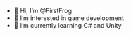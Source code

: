 - 👋 Hi, I’m @FirstFrog
- 👀 I’m interested in game development
- 🌱 I’m currently learning C# and Unity

<!---
FirstFrog/FirstFrog is a ✨ special ✨ repository because its `README.md` (this file) appears on your GitHub profile.
You can click the Preview link to take a look at your changes.
--->
